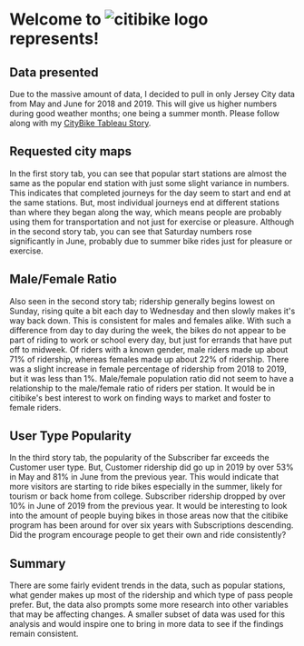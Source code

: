 # Welcome to ![citibike logo](https://github.com/rneitzey/rneitzey/blob/master/citibike.jpg) represents!

## Data presented
Due to the massive amount of data, I decided to pull in only Jersey City data from May and June for 2018 and 2019. This will give us higher numbers during good weather months; one being a summer month. Please follow along with my [CityBike Tableau Story](https://public.tableau.com/profile/regina.neitzey#!/vizhome/CityBike_15846743652260/20182019fromMayJune-JerseyCitydata). 

## Requested city maps
In the first story tab, you can see that popular start stations are almost the same as the popular end station with just some slight variance in numbers. This indicates that completed journeys for the day seem to start and end at the same stations.  But, most individual journeys end at different stations than where they began along the way, which means people are probably using them for transportation and not just for exercise or pleasure. Although in the second story tab, you can see that Saturday numbers rose significantly in June, probably due to summer bike rides just for pleasure or exercise. 

## Male/Female Ratio
Also seen in the second story tab; ridership generally begins lowest on Sunday, rising quite a bit each day to Wednesday and then slowly makes it's way back down. This is consistent for males and females alike. With such a difference from day to day during the week, the bikes do not appear to be part of riding to work or school every day, but just for errands that have put off to midweek. Of riders with a known gender, male riders made up about 71% of ridership, whereas females made up about 22% of ridership. There was a slight increase in female percentage of ridership from 2018 to 2019, but it was less than 1%. Male/female population ratio did not seem to have a relationship to the male/female ratio of riders per station. It would be in citibike's best interest to work on finding ways to market and foster to female riders. 

## User Type Popularity
In the third story tab, the popularity of the Subscriber far exceeds the Customer user type. But, Customer ridership did go up in 2019 by over 53% in May and 81% in June from the previous year. This would indicate that more visitors are starting to ride bikes especially in the summer, likely for tourism or back home from college. Subscriber ridership dropped by over 10% in June of 2019 from the previous year. It would be interesting to look into the amount of people buying bikes in those areas now that the citibike program has been around for over six years with Subscriptions descending. Did the program encourage people to get their own and ride consistently? 

## Summary
There are some fairly evident trends in the data, such as popular stations, what gender makes up most of the ridership and which type of pass people prefer. But, the data also prompts some more research into other variables that may be affecting changes. A smaller subset of data was used for this analysis and would inspire one to bring in more data to see if the findings remain consistent. 
